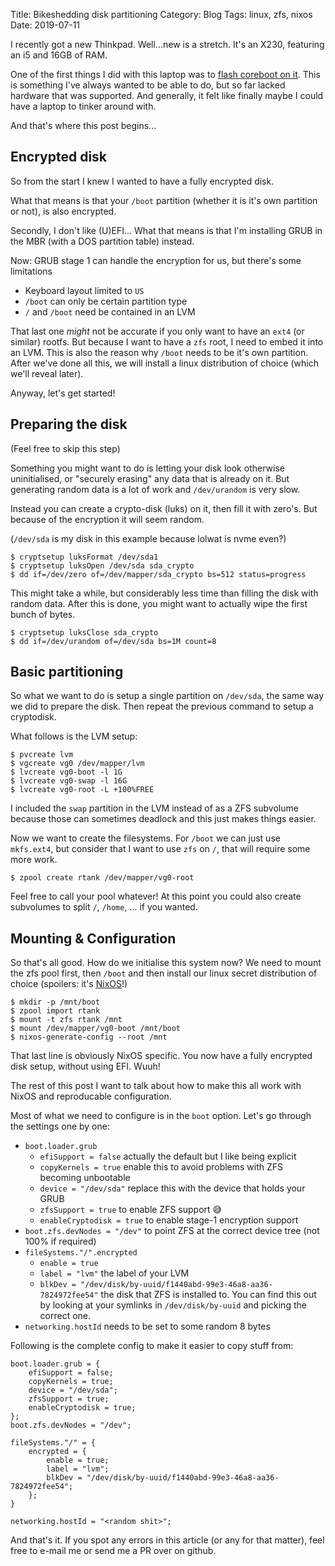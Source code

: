 Title: Bikeshedding disk partitioning
Category: Blog
Tags: linux, zfs, nixos
Date: 2019-07-11

I recently got a new Thinkpad. Well...new is a stretch.
It's an X230, featuring an i5 and 16GB of RAM.

One of the first things I did with this laptop was to [flash coreboot on it][coreboot].
This is something I've always wanted to be able to do,
but so far lacked hardware that was supported.
And generally, it felt like finally maybe I could have a laptop to tinker around with.

[coreboot]: https://octodon.social/@spacekookie/102150706024564666

And that's where this post begins...

## Encrypted disk

So from the start I knew I wanted to have a fully encrypted disk.

What that means is that your `/boot` partition 
(whether it is it's own partition or not), is also encrypted.

Secondly, I don't like (U)EFI...
What that means is that I'm installing GRUB
in the MBR (with a DOS partition table) instead.

Now: GRUB stage 1 can handle the encryption for us,
but there's some limitations

- Keyboard layout limited to `US`
- `/boot` can only be certain partition type
- `/` and `/boot` need be contained in an LVM

That last one _might_ not be accurate if you only want
to have an `ext4` (or similar) rootfs. But because I
want to have a `zfs` root, I need to embed it into an LVM.
This is also the reason why `/boot` needs to be it's own partition.
After we've done all this, we will install a linux distribution of choice
(which we'll reveal later).

Anyway, let's get started!

## Preparing the disk

(Feel free to skip this step)

Something you might want to do is letting your disk look
otherwise uninitialised, or "securely erasing" any data
that is already on it.
But generating random data is a lot of work and `/dev/urandom`
is very slow.

Instead you can create a crypto-disk (luks) on it, then fill it
with zero's. But because of the encryption it will seem random.

(`/dev/sda` is my disk in this example because lolwat is nvme even?)

```console
$ cryptsetup luksFormat /dev/sda1
$ cryptsetup luksOpen /dev/sda sda_crypto
$ dd if=/dev/zero of=/dev/mapper/sda_crypto bs=512 status=progress
```

This might take a while, but considerably less time than filling
the disk with random data. After this is done, you might want to
actually wipe the first bunch of bytes.

```console
$ cryptsetup luksClose sda_crypto
$ dd if=/dev/urandom of=/dev/sda bs=1M count=8
```

## Basic partitioning

So what we want to do is setup a single partition on `/dev/sda`,
the same way we did to prepare the disk. Then repeat the previous
command to setup a cryptodisk.

What follows is the LVM setup:

```console
$ pvcreate lvm
$ vgcreate vg0 /dev/mapper/lvm
$ lvcreate vg0-boot -l 1G
$ lvcreate vg0-swap -l 16G
$ lvcreate vg0-root -L +100%FREE 
```

I included the `swap` partition in the LVM instead of as a ZFS subvolume
because those can sometimes deadlock and this just makes things easier.

Now we want to create the filesystems. 
For `/boot` we can just use `mkfs.ext4`,
but consider that I want to use `zfs` on `/`,
that will require some more work.

```console
$ zpool create rtank /dev/mapper/vg0-root
```

Feel free to call your pool whatever!
At this point you could also create subvolumes to 
split `/`, `/home`, ... if you wanted.

## Mounting & Configuration

So that's all good. How do we initialise this system now?
We need to mount the zfs pool first, then `/boot` and then install
our linux secret distribution of choice (spoilers: it's [NixOS]!)

[NixOS]: https://nixos.org

```
$ mkdir -p /mnt/boot
$ zpool import rtank
$ mount -t zfs rtank /mnt
$ mount /dev/mapper/vg0-boot /mnt/boot
$ nixos-generate-config --root /mnt
```

That last line is obviously NixOS specific.
You now have a fully encrypted disk setup, without
using EFI. Wuuh!

The rest of this post I want to talk about how to make this
all work with NixOS and reproducable configuration.

Most of what we need to configure is in the `boot` option.
Let's go through the settings one by one:

- `boot.loader.grub`
    - `efiSupport = false` actually the default but I like being explicit
    - `copyKernels = true` enable this to avoid problems with ZFS becoming unbootable
    - `device = "/dev/sda"` replace this with the device that holds your GRUB
    - `zfsSupport = true` to enable ZFS support 😅
    - `enableCryptodisk = true` to enable stage-1 encryption support
- `boot.zfs.devNodes = "/dev"` to point ZFS at the correct device tree (not 100% if required)
- `fileSystems."/".encrypted`
    - `enable = true`
    - `label = "lvm"` the label of your LVM
    - `blkDev = "/dev/disk/by-uuid/f1440abd-99e3-46a8-aa36-7824972fee54"` the disk that
      ZFS is installed to. You can find this out by looking at your symlinks in 
      `/dev/disk/by-uuid` and picking the correct one.
- `networking.hostId` needs to be set to some random 8 bytes    

Following is the complete config to make it easier to copy stuff from:

```
boot.loader.grub = {
    efiSupport = false;
    copyKernels = true;
    device = "/dev/sda";
    zfsSupport = true;
    enableCryptodisk = true;
};
boot.zfs.devNodes = "/dev";

fileSystems."/" = {
    encrypted = {
        enable = true;
        label = "lvm";
        blkDev = "/dev/disk/by-uuid/f1440abd-99e3-46a8-aa36-7824972fee54";
    };
}
    
networking.hostId = "<random shit>";
```

And that's it.
If you spot any errors in this article (or any for that matter),
feel free to e-mail me or send me a PR over on github.
